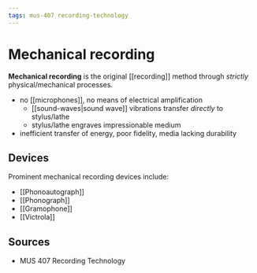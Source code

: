 ```yaml
---
tags: mus-407 recording-technology
---
```


# Mechanical recording

**Mechanical recording** is the original [[recording]] method through _strictly_ physical/mechanical processes.

- no [[microphones]], no means of electrical amplification
  - [[sound-waves|sound wave]] vibrations transfer _directly_ to stylus/lathe
  - stylus/lathe engraves impressionable medium
- inefficient transfer of energy, poor fidelity, media lacking durability

## Devices

Prominent mechanical recording devices include:

- [[Phonoautograph]]
- [[Phonograph]]
- [[Gramophone]]
- [[Victrola]]

## Sources

- MUS 407 Recording Technology
